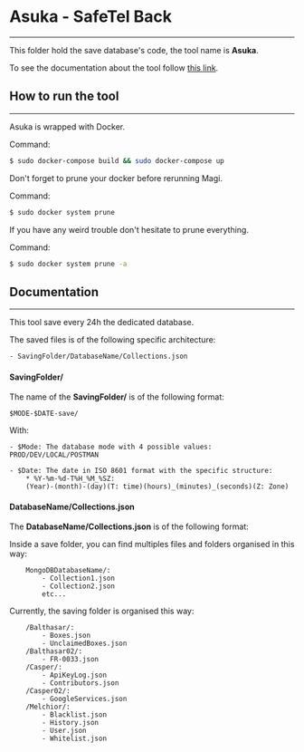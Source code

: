 # Asuka - SafeTel Back
---
This folder hold the save database's code, the tool name is **Asuka**.


To see the documentation about the tool follow [this link](https://github.com/SafeTel/SafeTel-Doc-Backend/wiki/Resume%3A-Tools).

## How to run the tool
---
Asuka is wrapped with Docker.

Command:
```sh
$ sudo docker-compose build && sudo docker-compose up
```

Don't forget to prune your docker before rerunning Magi.

Command:
```sh
$ sudo docker system prune
```

If you have any weird trouble don't hesitate to prune everything.

Command:
```sh
$ sudo docker system prune -a
```

## Documentation
---
This tool save every 24h the dedicated database.

The saved files is of the following specific architecture:

```sh
- SavingFolder/DatabaseName/Collections.json
```

#### SavingFolder/

The name of the **SavingFolder/** is of the following format:

```
$MODE-$DATE-save/
```

With:
```
- $Mode: The database mode with 4 possible values: PROD/DEV/LOCAL/POSTMAN

- $Date: The date in ISO 8601 format with the specific structure:
    * %Y-%m-%d-T%H_%M_%SZ:
    (Year)-(month)-(day)(T: time)(hours)_(minutes)_(seconds)(Z: Zone)
```

#### DatabaseName/Collections.json

The **DatabaseName/Collections.json** is of the following format:

Inside a save folder, you can find multiples files and folders organised in this way:

```
    MongoDBDatabaseName/:
        - Collection1.json
        - Collection2.json
        etc...
```

Currently, the saving folder is organised this way:
```
    /Balthasar/:
        - Boxes.json
        - UnclaimedBoxes.json
    /Balthasar02/:
        - FR-0033.json
    /Casper/:
        - ApiKeyLog.json
        - Contributors.json
    /Casper02/:
        - GoogleServices.json
    /Melchior/:
        - Blacklist.json
        - History.json
        - User.json
        - Whitelist.json
```

